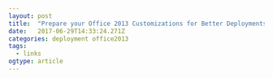 ```yaml
---
layout: post 
title:  "Prepare your Office 2013 Customizations for Better Deployments and User Experience - Aaron Parker" 
date:   2017-06-29T14:33:24.271Z 
categories: deployment office2013
tags:
  - links
ogtype: article 
---
```


